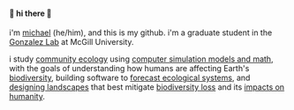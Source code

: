 #### 👋 hi there 👋

i'm [michael](http://www.michaelcatchen.com) (he/him), and this is my github. i'm a graduate student in the [Gonzalez Lab](http://gonzalezlab.weebly.com/) at McGill University.

i study [community ecology](https://en.wikipedia.org/wiki/Community_(ecology)) using [computer simulation models and math](https://en.wikipedia.org/wiki/Theoretical_ecology), with the goals of understanding how humans are affecting Earth's [biodiversity](https://en.wikipedia.org/wiki/Biodiversity), building software to [forecast ecological systems](https://en.wikipedia.org/wiki/Ecological_forecasting), and [designing landscapes](https://en.wikipedia.org/wiki/Wildlife_corridor) that best mitigate [biodiversity loss](https://en.wikipedia.org/wiki/Holocene_extinction) and its [impacts on humanity](https://en.wikipedia.org/wiki/Ecosystem_service).
